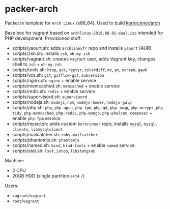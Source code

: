 # packer-arch
Packer.io template for `Arch Linux` (x86_64). Used to build [kornrunner/arch](https://atlas.hashicorp.com/kornrunner/boxes/arch)

Base box for vagrant based on `archlinux-2015.08.01-dual.iso` intended for PHP development.
Provisioned stuff:

- scripts/yaourt.sh: adds `archlinuxfr` repo and installs `yaourt` (AUR)
- scripts/zsh.sh: installs `zsh`, `oh-my-zsh`
- scripts/vagrant.sh: creates `vagrant` user, adds Vagrant key, changes shell to `zsh` + `oh-my-zsh`
- scripts/tools.sh: `htop`, `ack`, `reptyr`, `colordiff`, `mc`, `pv`, `screen`, `gawk`
- scripts/vcs.sh: `git`, `gitflow-git`, `subversion`
- scripts/nginx.sh: `nginx` + enable service
- scripts/memcached.sh: `memcached` + enable service
- scripts/redis.sh: `redis` + enable service
- scripts/supervisord.sh: `supervisord`
- scripts/nodejs.sh: `nodejs`, `npm`, `nodejs-bower`, `nodejs-gulp`
- scripts/php.sh: `php`, `php-apcu`, `php-fpm`, `php-gd`, `php-imap`, `php-mcrypt`, `php-tidy`, `php-memcached`, `php-redis`, `php-mongo`, `php-phalcon`, `composer` + enable `php-fpm` service
- scripts/mysql.sh: adds custom `kornrunner` repo, installs `mysql`, `mysql-clients`, `libmysqlclient`
- scripts/mailcatcher.sh: `ruby-mailcatcher`
- scripts/phantomjs.sh: `phantomjs`
- scripts/named.sh: `bind`, `bind-tools` + enable `named` service
- scripts/stat.sh: `lsof`, `iotop`, `libstatgrab`

Machine:
- 2 CPU
- 20GB HDD (single partition `ext4` `/`)

Users:
- `vagrant`/`vagrant`
- `root`/`vagrant`

